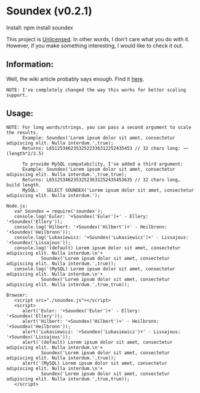 Soundex (v0.2.1)
======

Install: npm install soundex
    
This project is [Unlicensed](http://unlicense.org/ "Title").
In other words, I don't care what you do with it.
However, if you make something interesting, I would like to check it out.

Information:
------
Well, the wiki article probably says enough. Find it [here](http://en.wikipedia.org/wiki/Soundex "Title").

    NOTE: I've completely changed the way this works for better scaling support.
Usage:
------
    NOTE: For long words/strings, you can pass a second argument to scale the results.
          Example: Soundex('Lorem ipsum dolor sit amet, consectetur adipiscing elit. Nulla interdum.',true);
          Returns: L6512534623532522336312252435453 // 32 chars long: ~~(length*2/3.5)
 
          To provide MySQL compatability, I've added a third argument:
          Example: Soundex('Lorem ipsum dolor sit amet, consectetur adipiscing elit. Nulla interdum.',true,true);
          Returns: L6512534623532523631252435453635 // 32 chars long, build length.
          MySQL:   SELECT SOUNDEX('Lorem ipsum dolor sit amet, consectetur adipiscing elit. Nulla interdum.'); 

    Node.js:
       var Soundex = require('soundex');
       console.log('Euler: '+Soundex('Euler')+' - Ellery: '+Soundex('Ellery'));
       console.log('Hilbert: '+Soundex('Hilbert')+' - Heilbronn: '+Soundex('Heilbronn'));
       console.log('Lukasiewicz: '+Soundex('Lukasiewicz')+' - Lissajous: '+Soundex('Lissajous'));
       console.log('(default) Lorem ipsum dolor sit amet, consectetur adipiscing elit. Nulla interdum.\n'+
                 Soundex('Lorem ipsum dolor sit amet, consectetur adipiscing elit. Nulla interdum.',true));
       console.log('(MySQL) Lorem ipsum dolor sit amet, consectetur adipiscing elit. Nulla interdum.\n'+
                 Soundex('Lorem ipsum dolor sit amet, consectetur adipiscing elit. Nulla interdum.',true,true));

    Browser:
       <script src="./soundex.js"></script>
       <script>
          alert('Euler: '+Soundex('Euler')+' - Ellery: '+Soundex('Ellery'));
          alert('Hilbert: '+Soundex('Hilbert')+' - Heilbronn: '+Soundex('Heilbronn'));
          alert('Lukasiewicz: '+Soundex('Lukasiewicz')+' - Lissajous: '+Soundex('Lissajous'));
          alert('(default) Lorem ipsum dolor sit amet, consectetur adipiscing elit. Nulla interdum.\n'+
                 Soundex('Lorem ipsum dolor sit amet, consectetur adipiscing elit. Nulla interdum.',true));
          alert('(MySQL) Lorem ipsum dolor sit amet, consectetur adipiscing elit. Nulla interdum.\n'+
                 Soundex('Lorem ipsum dolor sit amet, consectetur adipiscing elit. Nulla interdum.',true,true));
       </script>
